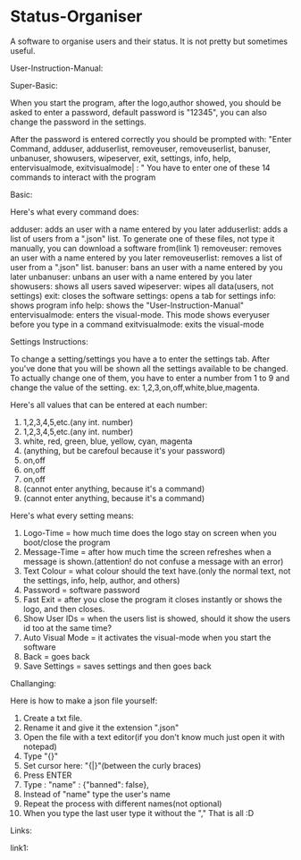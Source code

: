 # Status-Organiser
A software to organise users and their status. It is not pretty but sometimes useful.

User-Instruction-Manual:

Super-Basic:

When you start the program, after the logo,author showed, you should be asked to enter a password, default password is "12345", you can also change the password in the settings. 

After the password is entered correctly you should be prompted with:
"Enter Command, adduser, adduserlist, removeuser, removeuserlist, banuser, unbanuser, showusers, wipeserver, exit, settings, info, help, entervisualmode, exitvisualmode| : "
You have to enter one of these 14 commands to interact with the program

Basic:

Here's what every command does:

adduser: adds an user with a name entered by you later
adduserlist: adds a list of users from a ".json" list. To generate one of these files, not type it manually, you can download a software from(link 1)
removeuser: removes an user with a name entered by you later
removeuserlist: removes a list of user from a ".json" list.
banuser: bans an user with a name entered by you later
unbanuser: unbans an user with a name entered by you later
showusers: shows all users saved
wipeserver: wipes all data(users, not settings)
exit: closes the software
settings: opens a tab for settings
info: shows program info
help: shows the "User-Instruction-Manual"
entervisualmode: enters the visual-mode. This mode shows everyuser before you type in a command
exitvisualmode: exits the visual-mode

Settings Instructions:

To change a setting/settings you have a to enter the settings tab. After you've done that you will be shown all the settings available to be changed. To actually change one of them, you have to enter a number from 1 to 9 and change the value of the setting. ex: 1,2,3,on,off,white,blue,magenta.

Here's all values that can be entered at each number:

1. 1,2,3,4,5,etc.(any int. number)
2. 1,2,3,4,5,etc.(any int. number)
3. white, red, green, blue, yellow, cyan, magenta
4. (anything, but be carefoul because it's your password)
5. on,off
6. on,off
7. on,off
8. (cannot enter anything, because it's a command)
9. (cannot enter anything, because it's a command)

Here's what every setting means:

1. Logo-Time = how much time does the logo stay on screen when you boot/close the program
2. Message-Time = after how much time the screen refreshes when a message is shown.(attention! do not confuse a message with an error)
3. Text Colour = what colour should the text have.(only the normal text, not the settings, info, help, author, and others)
4. Password = software password
5. Fast Exit = after you close the program it closes instantly or shows the logo, and then closes.
6. Show User IDs = when the users list is showed, should it show the users id too at the same time?
7. Auto Visual Mode = it activates the visual-mode when you start the software
8. Back = goes back
9. Save Settings = saves settings and then goes back

Challanging:

Here is how to make a json file yourself:
1. Create a txt file.
2. Rename it and give it the extension ".json"
3. Open the file with a text editor(if you don't know much just open it with notepad)
4. Type "{}"
5. Set cursor here: "{|}"(between the curly braces)
6. Press ENTER
7. Type :
"name" : {"banned": false},
8. Instead of "name" type the user's name
9. Repeat the process with different names(not optional)
10. When you type the last user type it without the ","
That is all :D

Links:

link1: 
